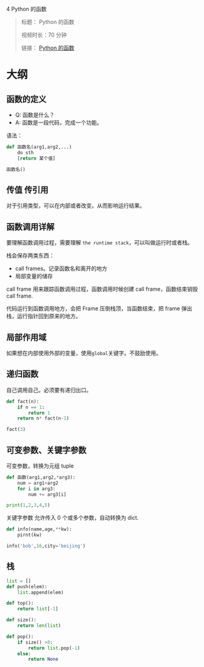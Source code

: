4 Python 的函数

> 标题： Python 的函数
>
> 视频时长：70 分钟
>
> 链接： [Python 的函数](https://segmentfault.com/ls/1650000017333471/l/1500000016456649?r=bPAnfw)

# 大纲

## 函数的定义

-   Q: 函数是什么？
-   A: 函数是一段代码，完成一个功能。

语法：

```python
def 函数名(arg1,arg2,...)
    do sth
    [return 某个值]

函数名()
```

## 传值 传引用

对于引用类型，可以在内部或者改变。从而影响运行结果。

## 函数调用详解

要理解函数调用过程，需要理解 `the runtime stack`，可以叫做运行时或者栈。

栈会保存两类东西：

-   call frames。记录函数名和离开的地方
-   局部变量的储存

call frame 用来跟踪函数调用过程，函数调用时候创建 call frame，函数结束销毁 call frame.

代码运行到函数调用地方，会把 Frame 压倒栈顶，当函数结束，把 frame 弹出栈，运行指针回到原来的地方。

## 局部作用域

如果想在内部使用外部的变量，使用`global`关键字。不鼓励使用。

## 递归函数

自己调用自己。必须要有递归出口。

```python
def fact(n):
    if n == 1:
        return 1
    return n* fact(n-1)

fact(3)
```

## 可变参数、关键字参数

可变参数，转换为元组 tuple

```python
def 函数(arg1,arg2,*arg3):
    num = arg1+arg2
    for i in arg3:
        num += arg3[i]

print(1,2,3,4,5)
```

关键字参数
允许传入 0 个或多个参数，自动转换为 dict.

```python
def info(name,age,**kw):
    pirnt(kw)

info('bob',16,city='beijing')
```

## 栈

```python
list = []
def push(elem):
    list.append(elem)

def top():
    return list[-1]

def size():
    return len(list)

def pop():
    if size() >0:
        return list.pop(-1)
    else:
        return None
```

